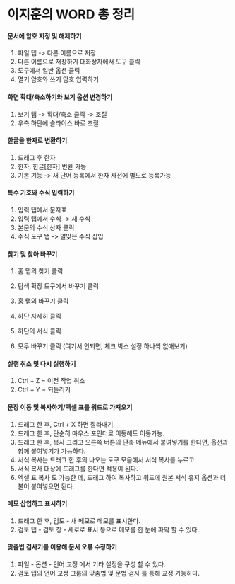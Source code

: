 # 이지훈의 WORD 총 정리



#### 문서에 암호 지정 및 해제하기

1. 파일 탭 -> 다른 이름으로 저장 
2. 다른 이름으로 저장하기 대화상자에서 도구 클릭
3. 도구에서 일반 옵션 클릭
4. 열기 암호와 쓰기 암호 입력하기


#### 화면 확대/축소하기와 보기 옵션 변경하기

1. 보기 탭 -> 확대/축소 클릭 -> 조절
2. 우측 하단에 슬라이스 바로 조절


#### 한글을 한자로 변환하기

1. 드래그 후 한자
2. 한자, 한글[한자] 변환 가능
3. 기본 기능 -> 새 단어 등록에서 한자 사전에 별도로 등록가능


#### 특수 기호와 수식 입력하기

1. 입력 탭에서 문자표
2. 입력 탭에서 수식 -> 새 수식
3. 본문의 수식 상자 클릭 
4. 수식 도구 탭 -> 알맞은 수식 삽입


#### 찾기 및 찾아 바꾸기

1. 홈 탭의 찾기 클릭
2. 탐색 확장 도구에서 바꾸기 클릭

3. 홈 탭의 바꾸기 클릭
4. 하단 자세히 클릭
5. 하단의 서식 클릭
6. 모두 바꾸기 클릭 (여기서 안되면, 체크 박스 설정 하나씩 없애보기)


#### 실행 취소 및 다시 실행하기

1. Ctrl + Z = 이전 작업 취소
2. Ctrl + Y = 되돌리기


#### 문장 이동 및 복사하기/엑셀 표를 워드로 가져오기

1. 드래그 한 후, Ctrl + X 하면 잘라내기.
2. 드래그 한 후, 단순히 마우스 포인터로 이동해도 이동가능.
3. 드래그 한 후, 복사 그리고 오른쪽 버튼의 단축 메뉴에서 붙여넣기를 한다면, 옵션과 함께 붙여넣기가 가능하다.
4. 서식 복사는 드래그 한 후의 나오는 도구 모음에서 서식 복사를 누르고
5. 서식 복사 대상에 드래그를 한다면 적용이 된다.
6. 엑셀 표 복사 도 가능한 데, 드래그 하여 복사하고 워드에 원본 서식 유지 옵션과 더불어 붙여넣으면 된다.


#### 메모 삽입하고 표시하기

1. 드래그 한 후, 검토 - 새 메모로 메모를 표시한다.
2. 검토 탭 - 검토 창 - 세로로 표시 등으로 메모를 한 눈에 파악 할 수 있다.


#### 맞춤법 검사기를 이용해 문서 오류 수정하기

1. 파일 - 옵션 - 언어 교정 에서 기타 설정을 구성 할 수 있다.
2. 검토 탭의 언어 교정 그룹의 맞춤법 및 문법 검사 를 통해 교정 가능하다.

